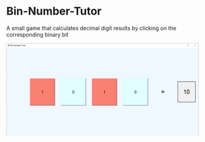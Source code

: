 # Bin-Number-Tutor
A small game that calculates decimal digit results by clicking on the corresponding binary bit

![image](https://github.com/Jin-Shikai/Bin-Number-Tutor/blob/main/pic/show/pic1.png)
